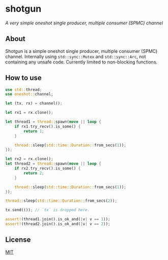 # shotgun
_A very simple oneshot single producer, multiple consumer (SPMC) channel_

## About
Shotgun is a simple oneshot single producer, multiple consumer (SPMC) channel.
Internally using `std::sync::Mutex` and `std::sync::Arc`, not containing any unsafe code.
Currently limited to non-blocking functions.

## How to use

```rust
use std::thread;
use oneshot::channel;

let (tx, rx) = channel();

let rx1 = rx.clone();

let thread1 = thread::spawn(move || loop {
    if rx1.try_recv().is_some() {
        return 1;
    }

    thread::sleep(std::time::Duration::from_secs(1));
});

let rx2 = rx.clone();
let thread2 = thread::spawn(move || loop {
    if rx2.try_recv().is_some() {
        return 2;
    }

    thread::sleep(std::time::Duration::from_secs(1));
});

thread::sleep(std::time::Duration::from_secs(2));

tx.send(()); // `tx` is dropped here.

assert!(thread1.join().is_ok_and(|v| v == 1));
assert!(thread2.join().is_ok_and(|v| v == 2));
```

## License
[MIT](LICENSE)